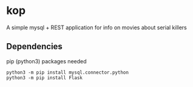 # kop
A simple mysql + REST application for info on movies about serial killers

## Dependencies
pip (python3) packages needed
```
python3 -m pip install mysql.connector.python
python3 -m pip install Flask
```
